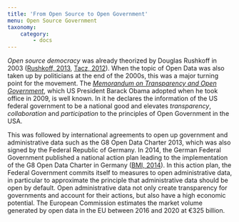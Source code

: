 ```yaml
---
title: 'From Open Source to Open Government'
menu: Open Source Government
taxonomy:
    category:
        - docs
---
```

*Open source democracy* was already theorized by Douglas Rushkoff in 2003 ([Rushkoff, 2013](/opendata/vorlesung/literatur#rushkoff2003open), [Tacz, 2012](/opendata/vorlesung/literatur#tkacz2012open)). When the topic of Open Data was also taken up by politicians at the end of the 2000s, this was a major turning point for the movement. The [*Memorandum on Transparency and Open Government*](https://obamawhitehouse.archives.gov/the-press-office/transparency-and-open-government), which US President Barack Obama adopted when he took office in 2009, is well known. In it he declares the information of the US federal government to be a national good and elevates *transparency*, *collaboration* and *participation* to the principles of Open Government in the USA.

This was followed by international agreements to open up government and administrative data such as the G8 Open Data Charter 2013, which was also signed by the Federal Republic of Germany. In 2014, the German Federal Government published a national action plan leading to the implementation of the G8 Open Data Charter in Germany ([BMI, 2014](/opendata/vorlesung/literatur#bmi_aktionsplan)). In this action plan, the Federal Government commits itself to measures to open administrative data, in particular to approximate the principle that administrative data should be open by default. Open administrative data not only create transparency for governments and account for their actions, but also have a high economic potential. The European Commission estimates the market volume generated by open data in the EU between 2016 and 2020 at €325 billion.
